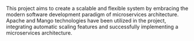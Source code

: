 
This project aims to create a scalable and flexible system by embracing the modern software development paradigm of microservices architecture. Apache and Mango technologies have been utilized in the project, integrating automatic scaling features and successfully implementing a microservices architecture.